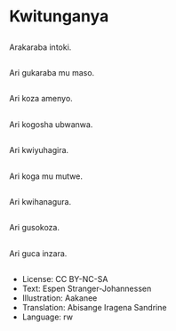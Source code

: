 # Kwitunganya

##
Arakaraba intoki.

##
Ari gukaraba mu maso.

##
Ari koza amenyo.

##
Ari kogosha ubwanwa.

##
Ari kwiyuhagira.

##
Ari koga mu mutwe.

##
Ari kwihanagura.

##
Ari gusokoza.

##
Ari guca inzara.

##
* License: CC BY-NC-SA
* Text: Espen Stranger-Johannessen
* Illustration: Aakanee
* Translation: Abisange Iragena Sandrine
* Language: rw
